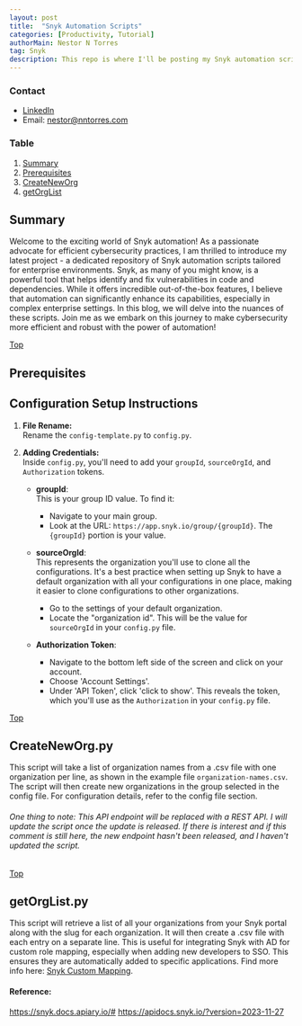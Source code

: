 ```yaml
---
layout: post
title:  "Snyk Automation Scripts"
categories: [Productivity, Tutorial]
authorMain: Nestor N Torres
tag: Snyk
description: This repo is where I'll be posting my Snyk automation scripts that can be used to automate tasks inside Snyk. These scripts are for the enterprise version of Snyk not the free version for now. 
---
```

 
<a id="Top"></a> 
### Contact
- [LinkedIn](https://www.linkedin.com/in/nanjuan/)
- Email: nestor@nntorres.com

### Table
1. [Summary](#Summary)
2. [Prerequisites](#preinfo)
3. [CreateNewOrg](#CreateNewOrg)
4. [getOrgList](#getOrgList)

## Summary <a id="Summary"></a> 
Welcome to the exciting world of Snyk automation! As a passionate advocate for efficient cybersecurity practices, I am thrilled to introduce my latest project - a dedicated repository of Snyk automation scripts tailored for enterprise environments. Snyk, as many of you might know, is a powerful tool that helps identify and fix vulnerabilities in code and dependencies. While it offers incredible out-of-the-box features, I believe that automation can significantly enhance its capabilities, especially in complex enterprise settings. In this blog, we will delve into the nuances of these scripts. Join me as we embark on this journey to make cybersecurity more efficient and robust with the power of automation!

[Top](#Top)

## Prerequisites <a id="preinfo"></a>
## Configuration Setup Instructions

1. **File Rename:**  
   Rename the `config-template.py` to `config.py`.

2. **Adding Credentials:**  
   Inside `config.py`, you'll need to add your `groupId`, `sourceOrgId`, and `Authorization` tokens.

    - **groupId**:  
      This is your group ID value. To find it:
        - Navigate to your main group.
        - Look at the URL: `https://app.snyk.io/group/{groupId}`. The `{groupId}` portion is your value.
      
    - **sourceOrgId**:  
      This represents the organization you'll use to clone all the configurations. It's a best practice when setting up Snyk to have a default organization with all your configurations in one place, making it easier to clone configurations to other organizations.
        - Go to the settings of your default organization.
        - Locate the "organization id". This will be the value for `sourceOrgId` in your `config.py` file.

    - **Authorization Token**:
        - Navigate to the bottom left side of the screen and click on your account.
        - Choose 'Account Settings'.
        - Under 'API Token', click 'click to show'. This reveals the token, which you'll use as the `Authorization` in your `config.py` file.

[Top](#Top)

<a id="CreateNewOrg"></a>

## CreateNewOrg.py
This script will take a list of organization names from a .csv file with one organization per line, as shown in the example file `organization-names.csv`. The script will then create new organizations in the group selected in the config file. For configuration details, refer to the config file section.

###### One thing to note: This API endpoint will be replaced with a REST API. I will update the script once the update is released. If there is interest and if this comment is still here, the new endpoint hasn't been released, and I haven't updated the script.

[Top](#Top)

<a id="getOrgList"></a> 

## getOrgList.py
This script will retrieve a list of all your organizations from your Snyk portal along with the slug for each organization. It will then create a .csv file with each entry on a separate line. This is useful for integrating Snyk with AD for custom role mapping, especially when adding new developers to SSO. This ensures they are automatically added to specific applications. Find more info here: [Snyk Custom Mapping](https://docs.snyk.io/enterprise-setup/using-single-sign-on-sso-for-authentication/custom-mapping-option).


#### Reference: 

https://snyk.docs.apiary.io/#
https://apidocs.snyk.io/?version=2023-11-27


